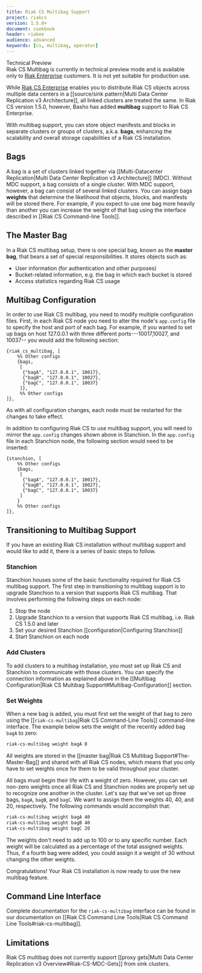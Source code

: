 ```yaml
---
title: Riak CS Multibag Support
project: riakcs
version: 1.5.0+
document: cookbook
header: riakee
audience: advanced
keywords: [cs, multibag, operator]
---
```


<div class="note">
<div class="title">Technical Preview</div>
Riak CS Multibag is currently in technical preview mode and is
available only to <a href="http://basho.com/riak-enterprise/">Riak
Enterprise</a> customers. It is not yet suitable for production use.
</div>

While [Riak CS Enterprise](http://basho.com/riak-enterprise) enables
you to distribute Riak CS objects across multiple data centers in a
[[source/sink pattern|Multi Data Center Replication v3 Architecture]],
all linked clusters are treated the same. In Riak CS version 1.5.0,
however, Basho has added **multibag** support to Riak CS Enterprise.

With multibag support, you can store object manifests and blocks in
separate clusters or groups of clusters, a.k.a. **bags**, enhancing the
scalability and overall storage capabilities of a Riak CS installation.

## Bags

A bag is a set of clusters linked together via [[Multi-Datacenter
Replication|Multi Data Center Replication v3 Architecture]] \(MDC).
Without MDC support, a bag consists of a single cluster. With MDC
support, however, a bag can consist of several linked clusters. You can
assign bags **weights** that determine the likelihood that objects,
blocks, and manifests will be stored there. For example, if you expect
to use one bag more heavily than another you can increase the weight of
that bag using the interface described in [[Riak CS Command-line
Tools]].

## The Master Bag

In a Riak CS multibag setup, there is one special bag, known as the
**master bag**, that bears a set of special responsibilities. It stores
objects such as:

* User information (for authentication and other purposes)
* Bucket-related information, e.g. the bag in which each bucket is
  stored
* Access statistics regarding Riak CS usage

## Multibag Configuration

In order to use Riak CS multibag, you need to modify multiple
configuration files. First, in each Riak CS node you need to alter the
node's `app.config` file to specify the host and port of each bag. For
example, if you wanted to set up bags on host 127.0.0.1 with three
different ports---10017,10027, and 10037-- you would add the following
section:

```appconfig
{riak_cs_multibag, [
	%% Other configs
    {bags,
     [
      {"bagA", "127.0.0.1", 10017},
      {"bagB", "127.0.0.1", 10027},
      {"bagC", "127.0.0.1", 10037}
     ]},
     %% Other configs
]},
```

As with all configuration changes, each node must be restarted for the
changes to take effect.

In addition to configuring Riak CS to use multibag support, you will
need to mirror the `app.config` changes shown above in Stanchion. In the
`app.config` file in each Stanchion node, the following section would
need to be inserted:

```appconfig
{stanchion, [
	%% Other configs
	{bags,
	 [
	  {"bagA", "127.0.0.1", 10017},
	  {"bagB", "127.0.0.1", 10027},
	  {"bagC", "127.0.0.1", 10037}
	 ]
	}
	%% Other configs
]},
```

## Transitioning to Multibag Support

If you have an existing Riak CS installation without multibag support
and would like to add it, there is a series of basic steps to follow.

### Stanchion

Stanchion houses some of the basic functionality required for Riak CS
multibag support. The first step in transitioning to multibag support
is to upgrade Stanchion to a version that supports Riak CS multibag.
That involves performing the following steps on each node:

1. Stop the node
2. Upgrade Stanchion to a version that supports Riak CS multibag, i.e.
   Riak CS 1.5.0 and later
3. Set your desired Stanchion [[configuration|Configuring Stanchion]]
4. Start Stanchion on each node

### Add Clusters

To add clusters to a multibag installation, you must set up Riak CS and
Stanchion to communicate with those clusters. You can specify the
connection information as explained above in the [[Multibag
Configuration|Riak CS Multibag Support#Multibag-Configuration]] section.

### Set Weights

When a new bag is added, you must first set the weight of that bag to
zero using the [[`riak-cs-multibag`|Riak CS Command-Line Tools]]
command-line interface. The example below sets the weight of the
recently added bag `bagA` to zero:

```bash
riak-cs-multibag weight bagA 0
```

All weights are stored in the [[master bag|Riak CS Multibag
Support#The-Master-Bag]] and shared with all Riak CS nodes, which means
that you only have to set weights once for them to be valid throughout
your cluster.

All bags must begin their life with a weight of zero. However, you can
set non-zero weights once all Riak CS and Stanchion nodes are properly
set up to recognize one another in the cluster. Let's say that we've set
up three bags, `bagA`, `bagB`, and `bagC`. We want to assign them the
weights 40, 40, and 20, respectively. The following commands would
accomplish that:

```bash
riak-cs-multibag weight bagA 40
riak-cs-multibag weight bagB 40
riak-cs-multibag weight bagC 20
```

The weights don't need to add up to 100 or to any specific number. Each
weight will be calculated as a percentage of the total assigned weights.
Thus, if a fourth bag were added, you could assign it a weight of 30
without changing the other weights.

Congratulations! Your Riak CS installation is now ready to use the new
multibag feature.

## Command Line Interface

Complete documentation for the `riak-cs-multibag` interface can be found
in our documentation on [[Riak CS Command Line Tools|Riak CS Command
Line Tools#riak-cs-multibag]].

## Limitations

Riak CS multibag does not currently support [[proxy gets|Multi Data
Center Replication v3 Overview#Riak-CS-MDC-Gets]] from sink clusters.
